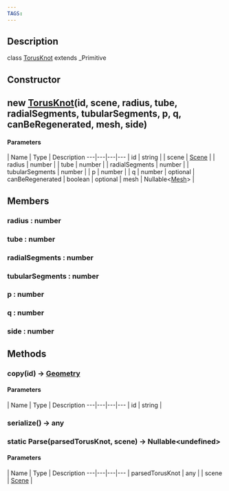 ```yaml
---
TAGS:
---
```

## Description

class [TorusKnot](/classes/3.1/TorusKnot) extends _Primitive



## Constructor

## new [TorusKnot](/classes/3.1/TorusKnot)(id, scene, radius, tube, radialSegments, tubularSegments, p, q, canBeRegenerated, mesh, side)



#### Parameters
 | Name | Type | Description
---|---|---|---
 | id | string | 
 | scene | [Scene](/classes/3.1/Scene) | 
 | radius | number | 
 | tube | number | 
 | radialSegments | number | 
 | tubularSegments | number | 
 | p | number | 
 | q | number | 
optional | canBeRegenerated | boolean | 
optional | mesh | Nullable&lt;[Mesh](/classes/3.1/Mesh)&gt; | 
## Members

### radius : number


### tube : number


### radialSegments : number


### tubularSegments : number


### p : number


### q : number


### side : number


## Methods

### copy(id) &rarr; [Geometry](/classes/3.1/Geometry)



#### Parameters
 | Name | Type | Description
---|---|---|---
 | id | string | 

### serialize() &rarr; any


### static Parse(parsedTorusKnot, scene) &rarr; Nullable&lt;undefined&gt;



#### Parameters
 | Name | Type | Description
---|---|---|---
 | parsedTorusKnot | any | 
 | scene | [Scene](/classes/3.1/Scene) | 
